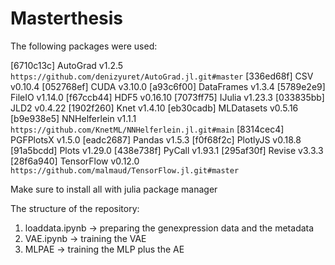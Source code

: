 # Masterthesis


The following packages were used:

[6710c13c] AutoGrad v1.2.5 `https://github.com/denizyuret/AutoGrad.jl.git#master`
[336ed68f] CSV v0.10.4
[052768ef] CUDA v3.10.0
[a93c6f00] DataFrames v1.3.4
[5789e2e9] FileIO v1.14.0
[f67ccb44] HDF5 v0.16.10
[7073ff75] IJulia v1.23.3
[033835bb] JLD2 v0.4.22
[1902f260] Knet v1.4.10
[eb30cadb] MLDatasets v0.5.16
[b9e938e5] NNHelferlein v1.1.1 `https://github.com/KnetML/NNHelferlein.jl.git#main`
[8314cec4] PGFPlotsX v1.5.0
[eadc2687] Pandas v1.5.3
[f0f68f2c] PlotlyJS v0.18.8
[91a5bcdd] Plots v1.29.0
[438e738f] PyCall v1.93.1
[295af30f] Revise v3.3.3
[28f6a940] TensorFlow v0.12.0 `https://github.com/malmaud/TensorFlow.jl.git#master`

Make sure to install all with julia package manager



The structure of the repository:
1. loaddata.ipynb -> preparing the genexpression data and the metadata
2. VAE.ipynb -> training the VAE
3. MLPAE -> training the MLP plus the AE


